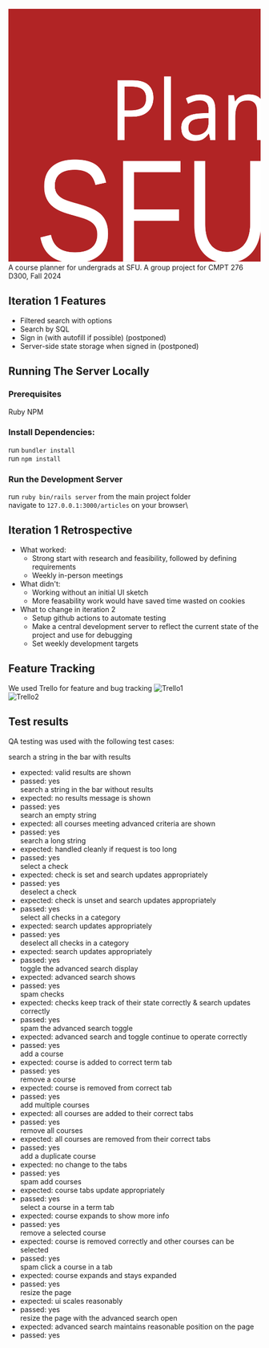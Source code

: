 ![PlanSFU](assets/PlanSFU.svg "PlanSFU")\
A course planner for undergrads at SFU. A group project for CMPT 276 D300, Fall 2024

## Iteration 1 Features ##
- Filtered search with options
- Search by SQL
- Sign in (with autofill if possible) (postponed)
- Server-side state storage when signed in (postponed)

## Running The Server Locally ##
### Prerequisites ###
Ruby
NPM

### Install Dependencies: ###
run `bundler install`\
run `npm install`

### Run the Development Server ###
run `ruby bin/rails server` from the main project folder\
navigate to `127.0.0.1:3000/articles` on your browser\

## Iteration 1 Retrospective ##
- What worked:
    - Strong start with research and feasibility, followed by defining requirements
    - Weekly in-person meetings
- What didn't:
    - Working without an initial UI sketch
    - More feasability work would have saved time wasted on cookies
- What to change in iteration 2
    - Setup github actions to automate testing
    - Make a central development server to reflect the current state of the project and use for debugging
    - Set weekly development targets

## Feature Tracking ##
We used Trello for feature and bug tracking
![Trello1](assets/Trello1.png "Trello1")\
![Trello2](assets/Trello2.png "Trello2")

## Test results ##
QA testing was used with the following test cases:

search a string in the bar with results
- expected: valid results are shown
- passed: yes\
search a string in the bar without results
- expected: no results message is shown
- passed: yes\
search an empty string
- expected: all courses meeting advanced criteria are shown
- passed: yes\
search a long string
- expected: handled cleanly if request is too long
- passed: yes\
select a check
- expected: check is set and search updates appropriately
- passed: yes\
deselect a check
- expected: check is unset and search updates appropriately
- passed: yes\
select all checks in a category
- expected: search updates appropriately
- passed: yes\
deselect all checks in a category
- expected: search updates appropriately
- passed: yes\
toggle the advanced search display
- expected: advanced search shows
- passed: yes\
spam checks
- expected: checks keep track of their state correctly & search updates correctly
- passed: yes\
spam the advanced search toggle
- expected: advanced search and toggle continue to operate correctly
- passed: yes\
add a course
- expected: course is added to correct term tab
- passed: yes\
remove a course
- expected: course is removed from correct tab
- passed: yes\
add multiple courses
- expected: all courses are added to their correct tabs
- passed: yes\
remove all courses
- expected: all courses are removed from their correct tabs
- passed: yes\
add a duplicate course
- expected: no change to the tabs
- passed: yes\
spam add courses
- expected: course tabs update appropriately
- passed: yes\
select a course in a term tab
- expected: course expands to show more info
- passed: yes\
remove a selected course
- expected: course is removed correctly and other courses can be selected
- passed: yes\
spam click a course in a tab
- expected: course expands and stays expanded
- passed: yes\
resize the page
- expected: ui scales reasonably
- passed: yes\
resize the page with the advanced search open
- expected: advanced search maintains reasonable position on the page
- passed: yes
